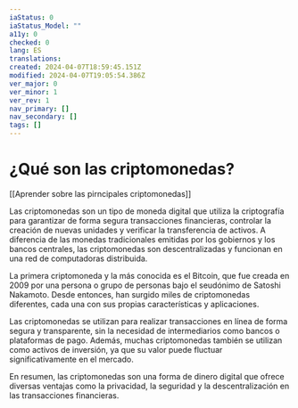 ```yaml
---
iaStatus: 0
iaStatus_Model: ""
a11y: 0
checked: 0
lang: ES
translations: 
created: 2024-04-07T18:59:45.151Z
modified: 2024-04-07T19:05:54.386Z
ver_major: 0
ver_minor: 1
ver_rev: 1
nav_primary: []
nav_secondary: []
tags: []
---
```

# ¿Qué son las criptomonedas?

[[Aprender sobre las pirncipales criptomonedas]]

Las criptomonedas son un tipo de moneda digital que utiliza la criptografía para garantizar de forma segura transacciones financieras, controlar la creación de nuevas unidades y verificar la transferencia de activos. A diferencia de las monedas tradicionales emitidas por los gobiernos y los bancos centrales, las criptomonedas son descentralizadas y funcionan en una red de computadoras distribuida.

La primera criptomoneda y la más conocida es el Bitcoin, que fue creada en 2009 por una persona o grupo de personas bajo el seudónimo de Satoshi Nakamoto. Desde entonces, han surgido miles de criptomonedas diferentes, cada una con sus propias características y aplicaciones.

Las criptomonedas se utilizan para realizar transacciones en línea de forma segura y transparente, sin la necesidad de intermediarios como bancos o plataformas de pago. Además, muchas criptomonedas también se utilizan como activos de inversión, ya que su valor puede fluctuar significativamente en el mercado.

En resumen, las criptomonedas son una forma de dinero digital que ofrece diversas ventajas como la privacidad, la seguridad y la descentralización en las transacciones financieras.
